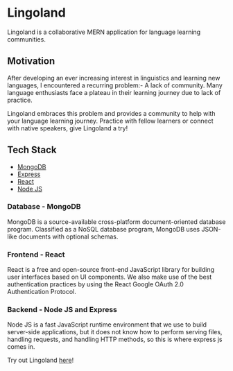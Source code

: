 # Lingoland

Lingoland is a collaborative MERN application for language learning communities.

## Motivation

After developing an ever increasing interest in linguistics and learning new languages, I encountered a recurring problem:- A lack of community. Many language enthusiasts face a plateau in their learning journey due to lack of practice. 

Lingoland embraces this problem and provides a community to help with your language learning journey. Practice with fellow learners or connect with native speakers, give Lingoland a try!

## Tech Stack

- [MongoDB](https://www.mongodb.com/)
- [Express](https://expressjs.com/)
- [React](https://reactjs.org/)
- [Node JS](https://nodejs.org/en/about/)

### Database - MongoDB

MongoDB is a source-available cross-platform document-oriented database program. Classified as a NoSQL database program, MongoDB uses JSON-like documents with optional schemas. 

### Frontend - React

React is a free and open-source front-end JavaScript library for building user interfaces based on UI components. We also make use of the best authentication practices by using the React Google OAuth 2.0 Authentication Protocol.

### Backend - Node JS and Express

Node JS is a fast JavaScript runtime environment that we use to build server-side applications, but it does not know how to perform serving files, handling requests, and handling HTTP methods, so this is where express js comes in.

Try out Lingoland [here](https://lingoland.netlify.app/posts)!



